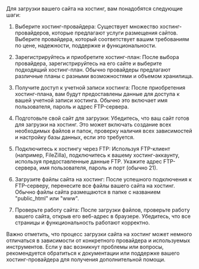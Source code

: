 Для загрузки вашего сайта на хостинг, вам понадобятся следующие шаги:

1. Выберите хостинг-провайдера: Существует множество хостинг-провайдеров, которые предлагают услуги размещения сайтов. Выберите провайдера, который соответствует вашим требованиям по цене, надежности, поддержке и функциональности.

2. Зарегистрируйтесь и приобретите хостинг-план: После выбора провайдера, зарегистрируйтесь на его сайте и выберите подходящий хостинг-план. Обычно провайдеры предлагают различные планы с разными возможностями и объемом хранилища.

3. Получите доступ к учетной записи хостинга: После приобретения хостинг-плана, вам будут предоставлены данные для доступа к вашей учетной записи хостинга. Обычно это включает имя пользователя, пароль и адрес FTP-сервера.

4. Подготовьте свой сайт для загрузки: Убедитесь, что ваш сайт готов для загрузки на хостинг. Это может включать создание всех необходимых файлов и папок, проверку наличия всех зависимостей и настройку базы данных, если это требуется.

5. Подключитесь к хостингу через FTP: Используя FTP-клиент (например, FileZilla), подключитесь к вашему хостинг-аккаунту, используя предоставленные данные FTP. Укажите адрес FTP-сервера, имя пользователя, пароль и порт (обычно 21).

6. Загрузите файлы сайта на хостинг: После успешного подключения к FTP-серверу, перенесите все файлы вашего сайта на хостинг. Обычно файлы сайта размещаются в папке с названием "public_html" или "www".

7. Проверьте работу сайта: После загрузки файлов, проверьте работу вашего сайта, открыв его веб-адрес в браузере. Убедитесь, что все страницы и функциональность работают корректно.

Важно отметить, что процесс загрузки сайта на хостинг может немного отличаться в зависимости от конкретного провайдера и используемых инструментов. Если у вас возникнут проблемы или вопросы, рекомендуется обратиться к документации или поддержке вашего хостинг-провайдера для получения дополнительной помощи.
